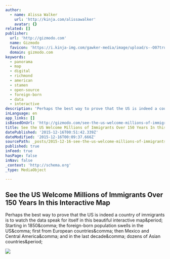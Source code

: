 ```yaml
---
author:
  - name: Alissa Walker
    url: 'http://kinja.com/alissawalker'
    avatar: {}
related: []
publisher:
  url: 'http://gizmodo.com'
  name: Gizmodo
  favicon: 'https://i.kinja-img.com/gawker-media/image/upload/s--O07tru6M--/c_fill,fl_progressive,g_center,h_80,q_80,w_80/fdj3buryz5nuzyf2k620.png'
  domain: gizmodo.com
keywords:
  - panorama
  - map
  - digital
  - richmond
  - american
  - stamen
  - open-source
  - foreign-born
  - data
  - interactive
description: 'Perhaps the best way to prove that the US is indeed a country of immigrants is to watch the data speak for itself in this beautiful interactive map. Starting in 1850, the foreign-born population swells in the US, first from European countries, then Mexico and Central America, and in the last decade, dozens of Asian countries.'
inLanguage: en
app_links: []
isBasedOnUrl: 'http://gizmodo.com/see-the-us-welcome-millions-of-immigrants-over-150-year-1748202627?trending_test_four_a&utm_expid=66866090-68.Fycr7CNTRMO9chDASrU7Hg.1&utm_referrer=https%3A%2F%2Ft.co%2FugIcYlyeh6'
title: See the US Welcome Millions of Immigrants Over 150 Years In this Interactive Map
datePublished: '2015-12-16T00:51:42.339Z'
dateModified: '2015-12-16T00:09:37.666Z'
sourcePath: _posts/2015-12-16-see-the-us-welcome-millions-of-immigrants-over-150-years-in.md
published: true
inFeed: true
hasPage: false
inNav: false
_context: 'http://schema.org'
_type: MediaObject

---
```

<article style=""><h1>See the US Welcome Millions of Immigrants Over 150 Years In this Interactive Map</h1><p>Perhaps the best way to prove that the US is indeed a country of immigrants is to watch the data speak for itself in this beautiful interactive map&amp;period; Starting in 1850&amp;comma; the foreign-born population swells in the US&amp;comma; first from European countries&amp;comma; then Mexico and Central America&amp;comma; and in the last decade&amp;comma; dozens of Asian countries&amp;period;</p><img src="http://i.kinja-img.com/gawker-media/image/upload/s--K7gcKRsS--/c_scale,fl_progressive,q_80,w_800/hhuzjk6lyvghodmegczb.png" /></article>